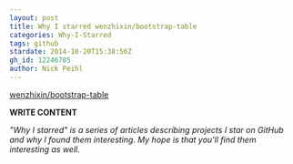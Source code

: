 ```yaml
---
layout: post
title: Why I starred wenzhixin/bootstrap-table
categories: Why-I-Starred
tags: github
stardate: 2014-10-20T15:38:56Z
gh_id: 12246785
author: Nick Peihl
---
```


[wenzhixin/bootstrap-table](star.repo.html_url)

**WRITE CONTENT**

*"Why I starred" is a series of articles describing projects I star on GitHub and why I found them interesting. My hope is that you'll find them interesting as well.*


